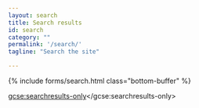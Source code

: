 ```yaml
---
layout: search
title: Search results
id: search
category: ""
permalink: '/search/'
tagline: "Search the site"

---
```

{% include forms/search.html class="bottom-buffer" %}

<script>
  (function() {
    var cx = '012656238249604753028:qzpqrvzllsa';
    var gcse = document.createElement('script');
    gcse.type = 'text/javascript';
    gcse.async = true;
    gcse.src = (document.location.protocol == 'https:' ? 'https:' : 'http:') +
        '//cse.google.com/cse.js?cx=' + cx;
    var s = document.getElementsByTagName('script')[0];
    s.parentNode.insertBefore(gcse, s);
  })();
</script>
<gcse:searchresults-only></gcse:searchresults-only>